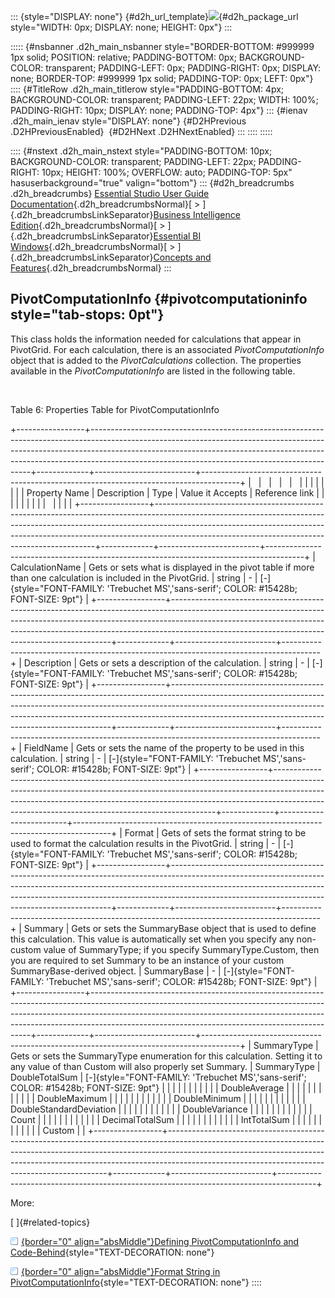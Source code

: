 ::: {style="DISPLAY: none"}
[](ms-xhelp:///?Id=d2h_url_template){#d2h_url_template}![](!package_url!){#d2h_package_url style="WIDTH: 0px; DISPLAY: none; HEIGHT: 0px"}
:::

::::: {#nsbanner .d2h_main_nsbanner style="BORDER-BOTTOM: #999999 1px solid; POSITION: relative; PADDING-BOTTOM: 0px; BACKGROUND-COLOR: transparent; PADDING-LEFT: 0px; PADDING-RIGHT: 0px; DISPLAY: none; BORDER-TOP: #999999 1px solid; PADDING-TOP: 0px; LEFT: 0px"}
:::: {#TitleRow .d2h_main_titlerow style="PADDING-BOTTOM: 4px; BACKGROUND-COLOR: transparent; PADDING-LEFT: 22px; WIDTH: 100%; PADDING-RIGHT: 10px; DISPLAY: none; PADDING-TOP: 4px"}
::: {#ienav .d2h_main_ienav style="DISPLAY: none"}
[](ms-xhelp:///?Id=3a734f20-3843-483b-bf18-0604f13f8e8d){#D2HPrevious .D2HPreviousEnabled}  [](ms-xhelp:///?Id=2a043d6a-e470-4b3f-bb0f-031121e23dfe){#D2HNext .D2HNextEnabled}
:::
::::
:::::

:::: {#nstext .d2h_main_nstext style="PADDING-BOTTOM: 10px; BACKGROUND-COLOR: transparent; PADDING-LEFT: 22px; PADDING-RIGHT: 10px; HEIGHT: 100%; OVERFLOW: auto; PADDING-TOP: 5px" hasuserbackground="true" valign="bottom"}
::: {#d2h_breadcrumbs .d2h_breadcrumbs}
[Essential Studio User Guide Documentation](ms-xhelp:///?Id=12457748-09e3-4d74-a240-8e049cedf030){.d2h_breadcrumbsNormal}[ \> ]{.d2h_breadcrumbsLinkSeparator}[Business Intelligence Edition](ms-xhelp:///?Id=fdf33dd8-62b2-47b9-ad7b-fc50e590bca5){.d2h_breadcrumbsNormal}[ \> ]{.d2h_breadcrumbsLinkSeparator}[Essential BI Windows](ms-xhelp:///?Id=af2b5ead-c104-4cdd-b5e2-2b2aee61afe3){.d2h_breadcrumbsNormal}[ \> ]{.d2h_breadcrumbsLinkSeparator}[Concepts and Features](ms-xhelp:///?Id=4c7c53bf-fd09-4600-aaf4-4f09cc0f9359){.d2h_breadcrumbsNormal}
:::

## PivotComputationInfo {#pivotcomputationinfo style="tab-stops: 0pt"}

This class holds the information needed for calculations that appear in PivotGrid. For each calculation, there is an associated *PivotComputationInfo* object that is added to the *PivotCalculations* collection. The properties available in the *PivotComputationInfo* are listed in the following table.

 

Table 6: Properties Table for PivotComputationInfo

+-----------------+---------------------------------------------------------------------------------------------------------------------------------------------------------------------------------------------------------------------------------------------------------------------------------------------------------+-------------+-------------------------+---------------------------------------------------------------------------------------+
|                 |                                                                                                                                                                                                                                                                                                         |             |                         |                                                                                       |
|                 |                                                                                                                                                                                                                                                                                                         |             |                         |                                                                                       |
| Property Name   | Description                                                                                                                                                                                                                                                                                             | Type        | Value it Accepts        | Reference link                                                                        |
|                 |                                                                                                                                                                                                                                                                                                         |             |                         |                                                                                       |
|                 |                                                                                                                                                                                                                                                                                                         |             |                         |                                                                                       |
+-----------------+---------------------------------------------------------------------------------------------------------------------------------------------------------------------------------------------------------------------------------------------------------------------------------------------------------+-------------+-------------------------+---------------------------------------------------------------------------------------+
| CalculationName | Gets or sets what is displayed in the pivot table if more than one calculation is included in the PivotGrid.                                                                                                                                                                                            | string      | \-                      | [-]{style="FONT-FAMILY: 'Trebuchet MS','sans-serif'; COLOR: #15428b; FONT-SIZE: 9pt"} |
+-----------------+---------------------------------------------------------------------------------------------------------------------------------------------------------------------------------------------------------------------------------------------------------------------------------------------------------+-------------+-------------------------+---------------------------------------------------------------------------------------+
| Description     | Gets or sets a description of the calculation.                                                                                                                                                                                                                                                          | string      | \-                      | [-]{style="FONT-FAMILY: 'Trebuchet MS','sans-serif'; COLOR: #15428b; FONT-SIZE: 9pt"} |
+-----------------+---------------------------------------------------------------------------------------------------------------------------------------------------------------------------------------------------------------------------------------------------------------------------------------------------------+-------------+-------------------------+---------------------------------------------------------------------------------------+
| FieldName       | Gets or sets the name of the property to be used in this calculation.                                                                                                                                                                                                                                   | string      | \-                      | [-]{style="FONT-FAMILY: 'Trebuchet MS','sans-serif'; COLOR: #15428b; FONT-SIZE: 9pt"} |
+-----------------+---------------------------------------------------------------------------------------------------------------------------------------------------------------------------------------------------------------------------------------------------------------------------------------------------------+-------------+-------------------------+---------------------------------------------------------------------------------------+
| Format          | Gets of sets the format string to be used to format the calculation results in the PivotGrid.                                                                                                                                                                                                           | string      | \-                      | [-]{style="FONT-FAMILY: 'Trebuchet MS','sans-serif'; COLOR: #15428b; FONT-SIZE: 9pt"} |
+-----------------+---------------------------------------------------------------------------------------------------------------------------------------------------------------------------------------------------------------------------------------------------------------------------------------------------------+-------------+-------------------------+---------------------------------------------------------------------------------------+
| Summary         | Gets or sets the SummaryBase object that is used to define this calculation. This value is automatically set when you specify any non-custom value of SummaryType; if you specify SummaryType.Custom, then you are required to set Summary to be an instance of your custom SummaryBase-derived object. | SummaryBase | \-                      | [-]{style="FONT-FAMILY: 'Trebuchet MS','sans-serif'; COLOR: #15428b; FONT-SIZE: 9pt"} |
+-----------------+---------------------------------------------------------------------------------------------------------------------------------------------------------------------------------------------------------------------------------------------------------------------------------------------------------+-------------+-------------------------+---------------------------------------------------------------------------------------+
| SummaryType     | Gets or sets the SummaryType enumeration for this calculation. Setting it to any value of than Custom will also properly set Summary.                                                                                                                                                                   | SummaryType | DoubleTotalSum          | [-]{style="FONT-FAMILY: 'Trebuchet MS','sans-serif'; COLOR: #15428b; FONT-SIZE: 9pt"} |
|                 |                                                                                                                                                                                                                                                                                                         |             |                         |                                                                                       |
|                 |                                                                                                                                                                                                                                                                                                         |             | DoubleAverage           |                                                                                       |
|                 |                                                                                                                                                                                                                                                                                                         |             |                         |                                                                                       |
|                 |                                                                                                                                                                                                                                                                                                         |             | DoubleMaximum           |                                                                                       |
|                 |                                                                                                                                                                                                                                                                                                         |             |                         |                                                                                       |
|                 |                                                                                                                                                                                                                                                                                                         |             | DoubleMinimum           |                                                                                       |
|                 |                                                                                                                                                                                                                                                                                                         |             |                         |                                                                                       |
|                 |                                                                                                                                                                                                                                                                                                         |             | DoubleStandardDeviation |                                                                                       |
|                 |                                                                                                                                                                                                                                                                                                         |             |                         |                                                                                       |
|                 |                                                                                                                                                                                                                                                                                                         |             | DoubleVariance          |                                                                                       |
|                 |                                                                                                                                                                                                                                                                                                         |             |                         |                                                                                       |
|                 |                                                                                                                                                                                                                                                                                                         |             | Count                   |                                                                                       |
|                 |                                                                                                                                                                                                                                                                                                         |             |                         |                                                                                       |
|                 |                                                                                                                                                                                                                                                                                                         |             | DecimalTotalSum         |                                                                                       |
|                 |                                                                                                                                                                                                                                                                                                         |             |                         |                                                                                       |
|                 |                                                                                                                                                                                                                                                                                                         |             | IntTotalSum             |                                                                                       |
|                 |                                                                                                                                                                                                                                                                                                         |             |                         |                                                                                       |
|                 |                                                                                                                                                                                                                                                                                                         |             | Custom                  |                                                                                       |
+-----------------+---------------------------------------------------------------------------------------------------------------------------------------------------------------------------------------------------------------------------------------------------------------------------------------------------------+-------------+-------------------------+---------------------------------------------------------------------------------------+

More:

[ ]{#related-topics}

[![](button.gif){border="0" align="absMiddle"}Defining PivotComputationInfo and Code-Behind](ms-xhelp:///?Id=2a043d6a-e470-4b3f-bb0f-031121e23dfe){style="TEXT-DECORATION: none"}

[![](button.gif){border="0" align="absMiddle"}Format String in PivotComputationInfo](ms-xhelp:///?Id=3871e1e5-7a4d-46c4-8cda-e54f7d4ab515){style="TEXT-DECORATION: none"}
::::
